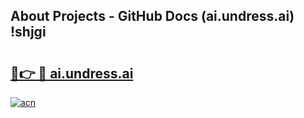 ## About Projects - GitHub Docs (ai.undress.ai) !shjgi

# <h2><a href="https://andorid.site?title=ai.undress.ai&ref=17">🔗👉 🔴 ai.undress.ai</a></h2>

[![acn](https://github.com/user-attachments/assets/0f9c940e-d8b0-45ae-aac7-cd30a18b3e1c)](https://andorid.site?title=ai.undress.ai&ref=17)

